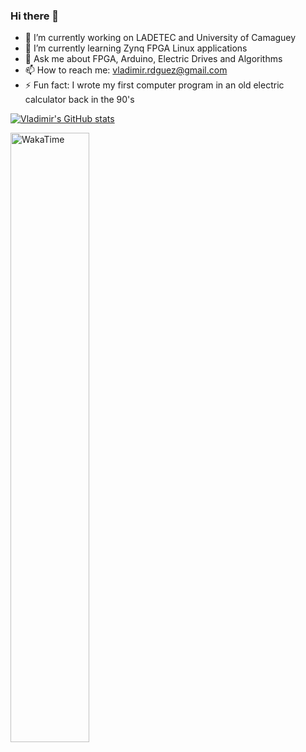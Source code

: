 ### Hi there 👋

- 🔭 I’m currently working on LADETEC and University of Camaguey
- 🌱 I’m currently learning Zynq FPGA Linux applications
- 💬 Ask me about FPGA, Arduino, Electric Drives and Algorithms
- 📫 How to reach me: vladimir.rdguez@gmail.com
- ⚡ Fun fact: I wrote my first computer program in an old electric calculator back in the 90's

[![Vladimir's GitHub stats](https://github-readme-stats.vercel.app/api?username=vladimir1284)](https://github.com/anuraghazra/github-readme-stats)

<img src="https://wakatime.com/share/@vladimir1284/d2e2f31a-2020-49ca-be4a-6765f6951b08.svg"  alt="WakaTime" width="50%" height="50%">
